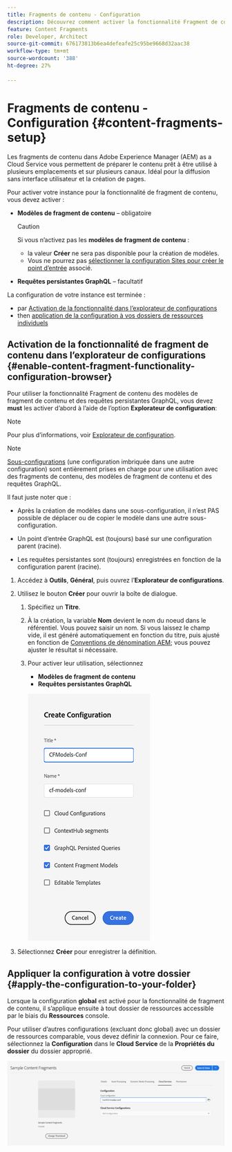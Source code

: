 ```yaml
---
title: Fragments de contenu - Configuration
description: Découvrez comment activer la fonctionnalité Fragment de contenu et GraphQL pour utiliser AEM fonctionnalités de diffusion sans interface utilisateur.
feature: Content Fragments
role: Developer, Architect
source-git-commit: 676173813b6ea4defeafe25c95be9668d32aac38
workflow-type: tm+mt
source-wordcount: '388'
ht-degree: 27%

---
```



# Fragments de contenu - Configuration {#content-fragments-setup}

Les fragments de contenu dans Adobe Experience Manager (AEM) as a Cloud Service vous permettent de préparer le contenu prêt à être utilisé à plusieurs emplacements et sur plusieurs canaux. Idéal pour la diffusion sans interface utilisateur et la création de pages.

Pour activer votre instance pour la fonctionnalité de fragment de contenu, vous devez activer :

* **Modèles de fragment de contenu** – obligatoire

  >[!CAUTION]
  >
  >Si vous n’activez pas les **modèles de fragment de contenu** :
  >
  >* la valeur **Créer** ne sera pas disponible pour la création de modèles.
  >* Vous ne pourrez pas [sélectionner la configuration Sites pour créer le point d’entrée](/help/headless/graphql-api/graphql-endpoint.md) associé.

* **Requêtes persistantes GraphQL** – facultatif

La configuration de votre instance est terminée :

* par [Activation de la fonctionnalité dans l’explorateur de configurations](#enable-content-fragment-functionality-configuration-browser)
* then [application de la configuration à vos dossiers de ressources individuels](#apply-the-configuration-to-your-folder)

## Activation de la fonctionnalité de fragment de contenu dans l’explorateur de configurations {#enable-content-fragment-functionality-configuration-browser}

Pour utiliser la fonctionnalité Fragment de contenu des modèles de fragment de contenu et des requêtes persistantes GraphQL, vous devez **must** les activer d’abord à l’aide de l’option **Explorateur de configuration**:

>[!NOTE]
>
>Pour plus d’informations, voir [Explorateur de configuration](/help/implementing/developing/introduction/configurations.md#using-configuration-browser).

>[!NOTE]
>
>[Sous-configurations](/help/implementing/developing/introduction/configurations.md#configuration-resolution) (une configuration imbriquée dans une autre configuration) sont entièrement prises en charge pour une utilisation avec des fragments de contenu, des modèles de fragment de contenu et des requêtes GraphQL.
>
>Il faut juste noter que :
>
>* Après la création de modèles dans une sous-configuration, il n’est PAS possible de déplacer ou de copier le modèle dans une autre sous-configuration.
>
>* Un point d’entrée GraphQL est (toujours) basé sur une configuration parent (racine).
>
>* Les requêtes persistantes sont (toujours) enregistrées en fonction de la configuration parent (racine).

1. Accédez à **Outils**, **Général**, puis ouvrez l’**Explorateur de configurations**.

1. Utilisez le bouton **Créer** pour ouvrir la boîte de dialogue.

   1. Spécifiez un **Titre**.
   1. À la création, la variable **Nom** devient le nom du noeud dans le référentiel.
Vous pouvez saisir un nom. Si vous laissez le champ vide, il est généré automatiquement en fonction du titre, puis ajusté en fonction de [Conventions de dénomination AEM](/help/implementing/developing/introduction/naming-conventions.md); vous pouvez ajuster le résultat si nécessaire.
   1. Pour activer leur utilisation, sélectionnez
      * **Modèles de fragment de contenu**
      * **Requêtes persistantes GraphQL**

      ![Définir la configuration](assets/cf-setup-create-conf.png)

1. Sélectionnez **Créer** pour enregistrer la définition.

## Appliquer la configuration à votre dossier {#apply-the-configuration-to-your-folder}

Lorsque la configuration **global** est activé pour la fonctionnalité de fragment de contenu, il s’applique ensuite à tout dossier de ressources accessible par le biais du **Ressources** console.

Pour utiliser d’autres configurations (excluant donc global) avec un dossier de ressources comparable, vous devez définir la connexion. Pour ce faire, sélectionnez la **Configuration** dans le **Cloud Service** de la **Propriétés du dossier** du dossier approprié.

![Appliquer la configuration](assets/cf-setup-apply-conf.png)
